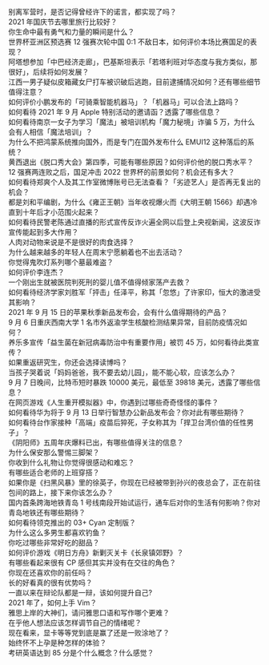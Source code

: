 别离军营时，是否记得曾经许下的诺言，都实现了吗？  
2021 年国庆节去哪里旅行比较好？  
你生命中最有勇气和力量的瞬间是什么？  
世界杯亚洲区预选赛 12 强赛次轮中国 0:1 不敌日本，如何评价本场比赛国足的表现？  
阿塔想参加「中巴经济走廊」，巴基斯坦表示「若塔利班对华态度与我方类似，那很好」，后续将如何发展？  
江西一男子疑似皮箱藏女尸打车被识破后逃跑，目前逮捕情况如何？还有哪些细节值得注意？  
如何评价小鹏发布的「可骑乘智能机器马」？「机器马」可以合法上路吗？  
如何看待 2021 年 9 月 Apple 特别活动的邀请函？透露了哪些信息？  
如何看待南京一女子为学习「魔法」被培训机构「魔力秘境」诈骗 5 万，为什么会有人相信「魔法培训」？  
为什么不把鸿蒙系统推向国外，而是专门在国外发布什么 EMUI12 这种落后的系统？  
黄西退出《脱口秀大会》第四季，可能有哪些原因？如何评价他的脱口秀水平？  
12 强赛两连败之后，国足冲击 2022 世界杯的前景如何？机会还有多大？  
如何看待郑爽个人及其工作室微博账号已无法查看？「劣迹艺人」是否再无复出的机会？  
都是刘和平编剧，为什么《雍正王朝》当年收视爆火而《大明王朝 1566》却遇冷直到十年后才小范围火起来？  
如何看待民警老陈通过直播的形式宣传反诈火遍全网以后登上央视新闻，这波反诈宣传能起到多大作用？  
人肉对动物来说是不是很好的肉食选择？  
为什么越来越多的年轻人在周末宁愿躺着也不出去活动？  
你觉得鬼吹灯系列哪个墓最难盗？  
如何评价李连杰？  
一个刚出生就被医院判死刑的婴儿值不值得倾家荡产去救？  
如何看待经济学家刘胜军「抨击」任泽平，称其「忽悠」了许家印，恒大的激进受其影响？  
2021 年 9 月 15 日的苹果秋季新品发布会，会有什么值得期待的产品？  
9 月 6 日重庆西南大学 1 名市外返渝学生核酸检测结果异常，目前防疫情况如何？  
养乐多宣传「益生菌在新冠病毒防治中有重要作用」被罚 45 万，如何看待此类宣传？  
如果重返研究生，你还会选择读博吗？  
当孩子哭着说「妈妈爸爸，我不要去幼儿园」，能不能心软，应该怎么办？  
9 月 7 日晚间，比特币短时暴跌 10000 美元，最低至  39818 美元，透露了哪些信息？  
在网页游戏《人生重开模拟器》中，你遇到过哪些奇奇怪怪的事件？  
如何看待华为将于 9 月 13 日举行智慧办公新品发布会？你对此有哪些期待？  
如何看待台作家接种「高端」疫苗后猝死，子女称其为「捍卫台湾价值的任性男子」？  
《阴阳师》五周年庆爆料已出，有哪些值得关注的信息？  
为什么保安那么警惕三脚架？  
你收到什么礼物让你觉得很感动和难忘？  
有哪些适合老师的上班穿搭？  
如果你是《扫黑风暴》里的徐英子，你现在已经被带到孙兴的夜总会了，正在前往包间的路上，接下来你该怎么办？  
国内首条跨海地铁青岛 1 号线南段开始试运行，通车后对你的生活有何影响？你对青岛地铁还有哪些期待？  
如何看待领克推出的 03+ Cyan 定制版？  
为什么这么多男生都喜欢钓鱼？  
你吃过哪些非常好吃的甜品？  
如何评价游戏《明日方舟》新剿灭关卡《长泉镇郊野》？  
有哪些看起来很有 CP 感但其实并没有在交往的角色？  
你现在还喜欢你的前任吗？  
长的好看真的很有优势吗？  
一直以来在辩论队都是一辩，该如何提升自己?  
2021 年了，如何上手 Vim？  
雅思上岸的大神们，请问雅思口语和写作哪个更难？  
在乎他人想法应该怎样调节自己的情绪呢？  
现在看来，显卡等等党到底是赢了还是一败涂地了？  
始终怀不上孕是种怎样的体验？  
考研英语达到 85 分是个什么概念？什么感觉？  
